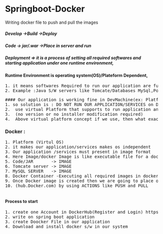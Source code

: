 # Springboot-Docker
Writing docker file to push and pull the images
##### Develop ->Build ->Deploy
##### Code -> jar/.war ->Place in server and run
##### Deployment => it is a process of setting all required softwares and starting application under one runtime environment,
#### Runtime Environment is operating system(OS)/Plateform Dependent,
<pre>
1. it means softwares Required to run our application are fully OS Dependent.
2. Example :Java S/W servers like Tomcate/Databases MySql,PostGreSQL
</pre>
<pre>
#### Our application is working fine in DevMachine(ex: Platform is windows), May or may not work properly in other platform(ex: Linux,Mac...etc).
1. so solution is : DO NOT RUN OUR APPLICATION/SERVICES on DIRECT OS(Win/Linux/Mac..)
2.  use virtual Platform that supports to run application any where
3.  (no version or no installer modification required)
4.  Above virtual platform concept if we use, then what exactly running in our Dev Machine will same work in QA,UAT,Production (Even Cloud AWS,PCF,.....etc)
</pre>
### Docker :
<pre>
1. Platform (Virtul OS)
2. it makes our application/services makes os independent
3. Our application /services must present in image format
4. Here Image/docker Image is like executable file for a docker OS
5. Code/JAR       -> IMAGE
6. Tomcate server -> IMAGE
7. MySQL SERVER   -> IMAGE
8. Docker Container -Executing all required images in docker, then one runtime setup is created which is called as container
9. Once Docker image is created then we are going to place our image inside DockerHub
10. (hub.Docker.com) by using ACTIONS like PUSH and PULL
 </pre>
#### Process to start
<pre>
1. create one Account in DockerHub(Register and Login) https://hub.docker.com/
2. write on spring boot application
3. create Doocker File in our application
4. Download and install docker s/w in our system
</pre>























 
